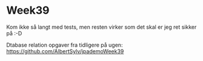 # Week39
 Kom ikke så langt med tests, men resten virker som det skal er jeg ret sikker på :-D
 
 Dtabase relation opgaver fra tidligere på ugen: https://github.com/AlbertSylv/jpademoWeek39
